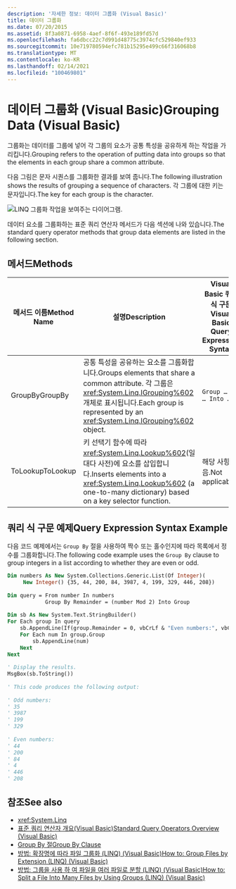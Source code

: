 ```yaml
---
description: '자세한 정보: 데이터 그룹화 (Visual Basic)'
title: 데이터 그룹화
ms.date: 07/20/2015
ms.assetid: 8f3a0871-6958-4aef-8f6f-493e189fd57d
ms.openlocfilehash: fa6dbcc22c7d991d48775c3974cfc529840ef933
ms.sourcegitcommit: 10e719780594efc781b15295e499c66f316068b8
ms.translationtype: MT
ms.contentlocale: ko-KR
ms.lasthandoff: 02/14/2021
ms.locfileid: "100469801"
---
```

# <a name="grouping-data-visual-basic"></a><span data-ttu-id="bb42a-103">데이터 그룹화 (Visual Basic)</span><span class="sxs-lookup"><span data-stu-id="bb42a-103">Grouping Data (Visual Basic)</span></span>

<span data-ttu-id="bb42a-104">그룹화는 데이터를 그룹에 넣어 각 그룹의 요소가 공통 특성을 공유하게 하는 작업을 가리킵니다.</span><span class="sxs-lookup"><span data-stu-id="bb42a-104">Grouping refers to the operation of putting data into groups so that the elements in each group share a common attribute.</span></span>  
  
 <span data-ttu-id="bb42a-105">다음 그림은 문자 시퀀스를 그룹화한 결과를 보여 줍니다.</span><span class="sxs-lookup"><span data-stu-id="bb42a-105">The following illustration shows the results of grouping a sequence of characters.</span></span> <span data-ttu-id="bb42a-106">각 그룹에 대한 키는 문자입니다.</span><span class="sxs-lookup"><span data-stu-id="bb42a-106">The key for each group is the character.</span></span>  
  
 ![LINQ 그룹화 작업을 보여주는 다이어그램.](./media/grouping-data/linq-group-operation.png)  
  
 <span data-ttu-id="bb42a-108">데이터 요소를 그룹화하는 표준 쿼리 연산자 메서드가 다음 섹션에 나와 있습니다.</span><span class="sxs-lookup"><span data-stu-id="bb42a-108">The standard query operator methods that group data elements are listed in the following section.</span></span>  
  
## <a name="methods"></a><span data-ttu-id="bb42a-109">메서드</span><span class="sxs-lookup"><span data-stu-id="bb42a-109">Methods</span></span>  
  
|<span data-ttu-id="bb42a-110">메서드 이름</span><span class="sxs-lookup"><span data-stu-id="bb42a-110">Method Name</span></span>|<span data-ttu-id="bb42a-111">설명</span><span class="sxs-lookup"><span data-stu-id="bb42a-111">Description</span></span>|<span data-ttu-id="bb42a-112">Visual Basic 쿼리 식 구문</span><span class="sxs-lookup"><span data-stu-id="bb42a-112">Visual Basic Query Expression Syntax</span></span>|<span data-ttu-id="bb42a-113">추가 정보</span><span class="sxs-lookup"><span data-stu-id="bb42a-113">More Information</span></span>|  
|-----------------|-----------------|------------------------------------------|----------------------|  
|<span data-ttu-id="bb42a-114">GroupBy</span><span class="sxs-lookup"><span data-stu-id="bb42a-114">GroupBy</span></span>|<span data-ttu-id="bb42a-115">공통 특성을 공유하는 요소를 그룹화합니다.</span><span class="sxs-lookup"><span data-stu-id="bb42a-115">Groups elements that share a common attribute.</span></span> <span data-ttu-id="bb42a-116">각 그룹은 <xref:System.Linq.IGrouping%602> 개체로 표시됩니다.</span><span class="sxs-lookup"><span data-stu-id="bb42a-116">Each group is represented by an <xref:System.Linq.IGrouping%602> object.</span></span>|`Group … By … Into …`|<xref:System.Linq.Enumerable.GroupBy%2A?displayProperty=nameWithType><br /><br /> <xref:System.Linq.Queryable.GroupBy%2A?displayProperty=nameWithType>|  
|<span data-ttu-id="bb42a-117">ToLookup</span><span class="sxs-lookup"><span data-stu-id="bb42a-117">ToLookup</span></span>|<span data-ttu-id="bb42a-118">키 선택기 함수에 따라 <xref:System.Linq.Lookup%602>(일대다 사전)에 요소를 삽입합니다.</span><span class="sxs-lookup"><span data-stu-id="bb42a-118">Inserts elements into a <xref:System.Linq.Lookup%602> (a one-to-many dictionary) based on a key selector function.</span></span>|<span data-ttu-id="bb42a-119">해당 사항 없음.</span><span class="sxs-lookup"><span data-stu-id="bb42a-119">Not applicable.</span></span>|<xref:System.Linq.Enumerable.ToLookup%2A?displayProperty=nameWithType>|  
  
## <a name="query-expression-syntax-example"></a><span data-ttu-id="bb42a-120">쿼리 식 구문 예제</span><span class="sxs-lookup"><span data-stu-id="bb42a-120">Query Expression Syntax Example</span></span>  

 <span data-ttu-id="bb42a-121">다음 코드 예제에서는 `Group By` 절을 사용하여 짝수 또는 홀수인지에 따라 목록에서 정수를 그룹화합니다.</span><span class="sxs-lookup"><span data-stu-id="bb42a-121">The following code example uses the `Group By` clause to group integers in a list according to whether they are even or odd.</span></span>  
  
```vb  
Dim numbers As New System.Collections.Generic.List(Of Integer)(  
     New Integer() {35, 44, 200, 84, 3987, 4, 199, 329, 446, 208})  
  
Dim query = From number In numbers
            Group By Remainder = (number Mod 2) Into Group  
  
Dim sb As New System.Text.StringBuilder()  
For Each group In query  
    sb.AppendLine(If(group.Remainder = 0, vbCrLf & "Even numbers:", vbCrLf & "Odd numbers:"))  
    For Each num In group.Group  
        sb.AppendLine(num)  
    Next  
Next  
  
' Display the results.  
MsgBox(sb.ToString())  
  
' This code produces the following output:  
  
' Odd numbers:  
' 35  
' 3987  
' 199  
' 329  
  
' Even numbers:  
' 44  
' 200  
' 84  
' 4  
' 446  
' 208  
```  
  
## <a name="see-also"></a><span data-ttu-id="bb42a-122">참조</span><span class="sxs-lookup"><span data-stu-id="bb42a-122">See also</span></span>

- <xref:System.Linq>
- [<span data-ttu-id="bb42a-123">표준 쿼리 연산자 개요(Visual Basic)</span><span class="sxs-lookup"><span data-stu-id="bb42a-123">Standard Query Operators Overview (Visual Basic)</span></span>](standard-query-operators-overview.md)
- [<span data-ttu-id="bb42a-124">Group By 절</span><span class="sxs-lookup"><span data-stu-id="bb42a-124">Group By Clause</span></span>](../../../language-reference/queries/group-by-clause.md)
- [<span data-ttu-id="bb42a-125">방법: 확장명에 따라 파일 그룹화 (LINQ) (Visual Basic)</span><span class="sxs-lookup"><span data-stu-id="bb42a-125">How to: Group Files by Extension (LINQ) (Visual Basic)</span></span>](how-to-group-files-by-extension-linq.md)
- [<span data-ttu-id="bb42a-126">방법: 그룹을 사용 하 여 파일을 여러 파일로 분할 (LINQ) (Visual Basic)</span><span class="sxs-lookup"><span data-stu-id="bb42a-126">How to: Split a File Into Many Files by Using Groups (LINQ) (Visual Basic)</span></span>](how-to-split-a-file-into-many-files-by-using-groups-linq.md)
